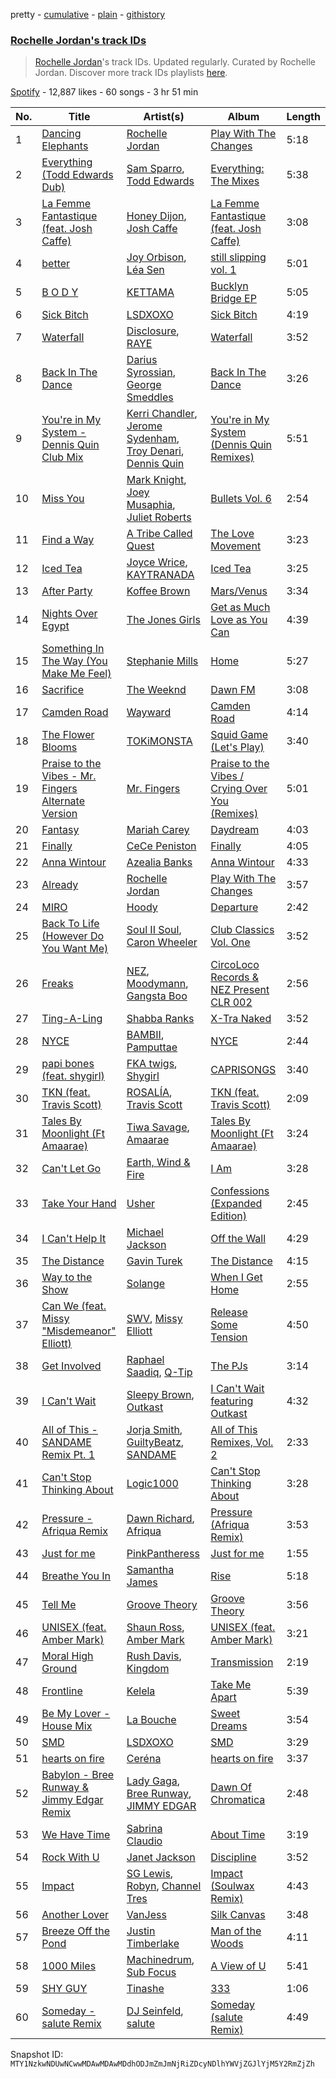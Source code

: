 pretty - [cumulative](/playlists/cumulative/37i9dQZF1DX712eqXXEDDc.md) - [plain](/playlists/plain/37i9dQZF1DX712eqXXEDDc) - [githistory](https://github.githistory.xyz/mackorone/spotify-playlist-archive/blob/main/playlists/plain/37i9dQZF1DX712eqXXEDDc)

### [Rochelle Jordan's track IDs](https://open.spotify.com/playlist/37i9dQZF1DX712eqXXEDDc)

> <a href="spotify:artist:3MM3uKNdJbvefUael12dl3">Rochelle Jordan</a>'s track IDs\. Updated regularly\. Curated by Rochelle Jordan\. Discover more track IDs playlists <a href="spotify:genre:track\_id">here</a>.

[Spotify](https://open.spotify.com/user/spotify) - 12,887 likes - 60 songs - 3 hr 51 min

| No. | Title | Artist(s) | Album | Length |
|---|---|---|---|---|
| 1 | [Dancing Elephants](https://open.spotify.com/track/4EGz4rN8kpKF5mx5i0HHm1) | [Rochelle Jordan](https://open.spotify.com/artist/3MM3uKNdJbvefUael12dl3) | [Play With The Changes](https://open.spotify.com/album/5qJ0CnwfIUUgcKFdrjRP6v) | 5:18 |
| 2 | [Everything \(Todd Edwards Dub\)](https://open.spotify.com/track/4B1Pnan1JsVvWlJFaEG44N) | [Sam Sparro](https://open.spotify.com/artist/0H0rBbf7vHXO3qh50Wap7y), [Todd Edwards](https://open.spotify.com/artist/6MFopqejpmTUUZlcRmGzgg) | [Everything: The Mixes](https://open.spotify.com/album/4uBImhyCPaDPIAmNgJ5uGa) | 5:38 |
| 3 | [La Femme Fantastique \(feat\. Josh Caffe\)](https://open.spotify.com/track/0RdwywlRjjR9G83T6zrsTN) | [Honey Dijon](https://open.spotify.com/artist/0XfQBWgzisaS9ltDV9bXAS), [Josh Caffe](https://open.spotify.com/artist/3JOct1LuzqDQHeCHuHjpM2) | [La Femme Fantastique \(feat\. Josh Caffe\)](https://open.spotify.com/album/5berW6OHaeMB5tidLYZKsL) | 3:08 |
| 4 | [better](https://open.spotify.com/track/7oNOKWpTqTnTJeyLwkwWqN) | [Joy Orbison](https://open.spotify.com/artist/0aIpJqqTLf683ojWREc5lg), [Léa Sen](https://open.spotify.com/artist/6B03CBbFJ9aw9CjlxYP0UX) | [still slipping vol\. 1](https://open.spotify.com/album/5atrOg1aO4d5KEcYo4UBIA) | 5:01 |
| 5 | [B O D Y](https://open.spotify.com/track/0Uwq5TKfVfanVZzoVCz620) | [KETTAMA](https://open.spotify.com/artist/3an9rnsXKPCAMlZgH4A0n4) | [Bucklyn Bridge EP](https://open.spotify.com/album/6L25aUr2Ntt2pfYfXMcpDp) | 5:05 |
| 6 | [Sick Bitch](https://open.spotify.com/track/7FfPZEeRpDjisWER6xohdV) | [LSDXOXO](https://open.spotify.com/artist/2M2blWl1LBN2UoxlJdaug2) | [Sick Bitch](https://open.spotify.com/album/05DFlfUTOkmIKQJVtAD6ZC) | 4:19 |
| 7 | [Waterfall](https://open.spotify.com/track/3X2Aw6bQ7TfMMKsTzjTlDg) | [Disclosure](https://open.spotify.com/artist/6nS5roXSAGhTGr34W6n7Et), [RAYE](https://open.spotify.com/artist/5KKpBU5eC2tJDzf0wmlRp2) | [Waterfall](https://open.spotify.com/album/2GDxorOmiV0k1LnoAoiTIi) | 3:52 |
| 8 | [Back In The Dance](https://open.spotify.com/track/02K93YKyLxK8xCY2C4ePtI) | [Darius Syrossian](https://open.spotify.com/artist/6PDUdAoMV9dMy0wOt09Rsf), [George Smeddles](https://open.spotify.com/artist/5HT6hDqzq0B7EFlokN0hK2) | [Back In The Dance](https://open.spotify.com/album/52CE1b4k3DfEpujnmgrim2) | 3:26 |
| 9 | [You're in My System \- Dennis Quin Club Mix](https://open.spotify.com/track/1Gak4gX5CGebdBvl8A89fz) | [Kerri Chandler](https://open.spotify.com/artist/7nqpEU6DCHkNtK1bYsyS3W), [Jerome Sydenham](https://open.spotify.com/artist/4e7xQaHgOjyFZtSic0Nk9B), [Troy Denari](https://open.spotify.com/artist/2cNKz5QJgfclP9Ay7Okghv), [Dennis Quin](https://open.spotify.com/artist/1iaGffGcjxdzSFkwfCN2Ul) | [You're in My System \(Dennis Quin Remixes\)](https://open.spotify.com/album/11hmXIEpilxzxlCKjdaK6U) | 5:51 |
| 10 | [Miss You](https://open.spotify.com/track/7H82QcqU5rZsD3yWHOgGw2) | [Mark Knight](https://open.spotify.com/artist/3h11MHQeCrcsUgRRijI1zL), [Joey Musaphia](https://open.spotify.com/artist/0c7D7NqZIsm1AKPJG58mWA), [Juliet Roberts](https://open.spotify.com/artist/0oZwvxvXOK7NVV6iqExiU5) | [Bullets Vol\. 6](https://open.spotify.com/album/5XhTqETBII2bXkKqSlkFtF) | 2:54 |
| 11 | [Find a Way](https://open.spotify.com/track/2MAaiV0bbeq4FpSwPe2rR8) | [A Tribe Called Quest](https://open.spotify.com/artist/09hVIj6vWgoCDtT03h8ZCa) | [The Love Movement](https://open.spotify.com/album/0FH3WsTCWaDmfpEojJ4sN2) | 3:23 |
| 12 | [Iced Tea](https://open.spotify.com/track/6kmXHLDDK7RQXTjHooTCzH) | [Joyce Wrice](https://open.spotify.com/artist/24Cf1irKt7kcewb9OOkPum), [KAYTRANADA](https://open.spotify.com/artist/6qgnBH6iDM91ipVXv28OMu) | [Iced Tea](https://open.spotify.com/album/56Z5er1cgYmXDuG49B953d) | 3:25 |
| 13 | [After Party](https://open.spotify.com/track/5cvMzT7kEvcxcdtcJz1vQY) | [Koffee Brown](https://open.spotify.com/artist/6HEyD6mSqQQKMVilyU31ZY) | [Mars/Venus](https://open.spotify.com/album/5I8dujSQv3pxhJo6n2ifWv) | 3:34 |
| 14 | [Nights Over Egypt](https://open.spotify.com/track/68VCCqeujyd3SqmYAWB0lZ) | [The Jones Girls](https://open.spotify.com/artist/7aHa6IZwZ13FoC5AXFkCSh) | [Get as Much Love as You Can](https://open.spotify.com/album/3tpCzBzJytqzc7eHcJQChi) | 4:39 |
| 15 | [Something In The Way \(You Make Me Feel\)](https://open.spotify.com/track/3nW6iZFsJhOTZBeRdC5tKD) | [Stephanie Mills](https://open.spotify.com/artist/0PcIlEZa7rreM7729ot05g) | [Home](https://open.spotify.com/album/2ttKyfkGqMzpQQ6oqBwCqd) | 5:27 |
| 16 | [Sacrifice](https://open.spotify.com/track/1nH2PkJL1XoUq8oE6tBZoU) | [The Weeknd](https://open.spotify.com/artist/1Xyo4u8uXC1ZmMpatF05PJ) | [Dawn FM](https://open.spotify.com/album/2nLOHgzXzwFEpl62zAgCEC) | 3:08 |
| 17 | [Camden Road](https://open.spotify.com/track/2EDRLjGUDJkIhkjmNQTmPP) | [Wayward](https://open.spotify.com/artist/6QzNZv95Ql8TJ7PsHvOvZS) | [Camden Road](https://open.spotify.com/album/6uUsWsiZiIkAH3VJDsvU8O) | 4:14 |
| 18 | [The Flower Blooms](https://open.spotify.com/track/4gh3sdFa9cJTDPmKDBLSgq) | [TOKiMONSTA](https://open.spotify.com/artist/3VwKSHAfgzV1DOHV0aANCI) | [Squid Game \(Let's Play\)](https://open.spotify.com/album/6GfaV1ScYZDulSDfOET0tk) | 3:40 |
| 19 | [Praise to the Vibes \- Mr\. Fingers Alternate Version](https://open.spotify.com/track/51MvFPygVSJQHeleNBmo8o) | [Mr\. Fingers](https://open.spotify.com/artist/0dRiUTGvNV17AMIULRYsvn) | [Praise to the Vibes / Crying Over You \(Remixes\)](https://open.spotify.com/album/2NMjyghBZ7YtDkifpw3mY7) | 5:01 |
| 20 | [Fantasy](https://open.spotify.com/track/6xkryXuiZU360Lngd4sx13) | [Mariah Carey](https://open.spotify.com/artist/4iHNK0tOyZPYnBU7nGAgpQ) | [Daydream](https://open.spotify.com/album/1ibYM4abQtSVQFQWvDSo4J) | 4:03 |
| 21 | [Finally](https://open.spotify.com/track/0uqvSVhGgQTIdj9G51vhvv) | [CeCe Peniston](https://open.spotify.com/artist/5UoVLCWzOKMIJ9iioof9OD) | [Finally](https://open.spotify.com/album/3REpPYjJhtaeJc4Mo1v4Ip) | 4:05 |
| 22 | [Anna Wintour](https://open.spotify.com/track/5Pm7KrSKkDj37SZoMYyXDX) | [Azealia Banks](https://open.spotify.com/artist/7gRhy3MIPHQo5CXYfWaw9I) | [Anna Wintour](https://open.spotify.com/album/6CdoZyh1IJzKRs7tw5WM8e) | 4:33 |
| 23 | [Already](https://open.spotify.com/track/0Bef4OMTKyY908qrX0O0cs) | [Rochelle Jordan](https://open.spotify.com/artist/3MM3uKNdJbvefUael12dl3) | [Play With The Changes](https://open.spotify.com/album/5qJ0CnwfIUUgcKFdrjRP6v) | 3:57 |
| 24 | [MIRO](https://open.spotify.com/track/0WcKvDUhDDT4wnsx10U2qT) | [Hoody](https://open.spotify.com/artist/7lXgbtBDcCRbfc5f8FhGUL) | [Departure](https://open.spotify.com/album/5sr4L6QMoNr4BDWfTDuUOa) | 2:42 |
| 25 | [Back To Life \(However Do You Want Me\)](https://open.spotify.com/track/7ELuWpsuVCRBnOR9ZAZKDp) | [Soul II Soul](https://open.spotify.com/artist/2sIx6SmAMw9IBySG3Uj0jf), [Caron Wheeler](https://open.spotify.com/artist/2RhMHmV21ZDcSGZ872U4ZY) | [Club Classics Vol\. One](https://open.spotify.com/album/5VxTLm2IZsDQn3r9eX1qfa) | 3:52 |
| 26 | [Freaks](https://open.spotify.com/track/3pEcpkQkvAFhju89ugLoLN) | [NEZ](https://open.spotify.com/artist/2Mwy2BwAUT3WU1cZa3pvEW), [Moodymann](https://open.spotify.com/artist/6pohviZSNRueSX7uNu63ZX), [Gangsta Boo](https://open.spotify.com/artist/3ppZNqihWOzuH4A0f4KmeP) | [CircoLoco Records & NEZ Present CLR 002](https://open.spotify.com/album/2wAuDx3TtAOyhk0cGMjv5C) | 2:56 |
| 27 | [Ting\-A\-Ling](https://open.spotify.com/track/7hqAdo1Wig886zA2jPDupG) | [Shabba Ranks](https://open.spotify.com/artist/3j7Sw80qzL2FJlryUhI3wG) | [X\-Tra Naked](https://open.spotify.com/album/0pgUsfoBDv2x37BvdyG6wq) | 3:52 |
| 28 | [NYCE](https://open.spotify.com/track/6LHG4sdjHBLHiKbgkXB8PU) | [BAMBII](https://open.spotify.com/artist/6kf69CwzgodrETRgzcjX95), [Pamputtae](https://open.spotify.com/artist/3qu3PIngYcX3SzOVcNGSTF) | [NYCE](https://open.spotify.com/album/1s3J8fMuTR7T7llkPbz3HL) | 2:44 |
| 29 | [papi bones \(feat\. shygirl\)](https://open.spotify.com/track/5W2s4S60GoNsUthU51aUb8) | [FKA twigs](https://open.spotify.com/artist/6nB0iY1cjSY1KyhYyuIIKH), [Shygirl](https://open.spotify.com/artist/3M3wTTCDwicRubwMyHyEDy) | [CAPRISONGS](https://open.spotify.com/album/3G77BQuJy3jahjdkKQNNNM) | 3:40 |
| 30 | [TKN \(feat\. Travis Scott\)](https://open.spotify.com/track/4w47S36wQGBhGg073q3nt7) | [ROSALÍA](https://open.spotify.com/artist/7ltDVBr6mKbRvohxheJ9h1), [Travis Scott](https://open.spotify.com/artist/0Y5tJX1MQlPlqiwlOH1tJY) | [TKN \(feat\. Travis Scott\)](https://open.spotify.com/album/4KEOAWBMpvJrIZ7tQfx44i) | 2:09 |
| 31 | [Tales By Moonlight \(Ft Amaarae\)](https://open.spotify.com/track/2XNYdSnpZvwlFr9gGWM8uX) | [Tiwa Savage](https://open.spotify.com/artist/1hNaHKp2Za5YdOAG0WnRbc), [Amaarae](https://open.spotify.com/artist/21UPYSRWFKwtqvSAnFnSvS) | [Tales By Moonlight \(Ft Amaarae\)](https://open.spotify.com/album/6jNc9ab3Twwr4U3iBQM7wq) | 3:24 |
| 32 | [Can't Let Go](https://open.spotify.com/track/6a44RET0b0enJMb5PVQlr8) | [Earth, Wind & Fire](https://open.spotify.com/artist/4QQgXkCYTt3BlENzhyNETg) | [I Am](https://open.spotify.com/album/4RLVTxnuVN5ZWZqBFnaaQt) | 3:28 |
| 33 | [Take Your Hand](https://open.spotify.com/track/5ivOsplYSO0erChGQcnANS) | [Usher](https://open.spotify.com/artist/23zg3TcAtWQy7J6upgbUnj) | [Confessions \(Expanded Edition\)](https://open.spotify.com/album/1RM6MGv6bcl6NrAG8PGoZk) | 2:45 |
| 34 | [I Can't Help It](https://open.spotify.com/track/1HibhNhwk2tljwC4BGGLXV) | [Michael Jackson](https://open.spotify.com/artist/3fMbdgg4jU18AjLCKBhRSm) | [Off the Wall](https://open.spotify.com/album/2ZytN2cY4Zjrr9ukb2rqTP) | 4:29 |
| 35 | [The Distance](https://open.spotify.com/track/6vz5CRaat5Vc4561v7eSUr) | [Gavin Turek](https://open.spotify.com/artist/17czHqI0Lwj2V3htvm8afG) | [The Distance](https://open.spotify.com/album/0H0QyUyHsMHyu2XW7FnEZL) | 4:15 |
| 36 | [Way to the Show](https://open.spotify.com/track/2jVLwzrzKVhcI8UmVonVas) | [Solange](https://open.spotify.com/artist/2auiVi8sUZo17dLy1HwrTU) | [When I Get Home](https://open.spotify.com/album/4WF4HvVT7VjGnVjxjoCR6w) | 2:55 |
| 37 | [Can We \(feat\. Missy "Misdemeanor" Elliott\)](https://open.spotify.com/track/6DJoLa3EsX2PWQAIkjw08F) | [SWV](https://open.spotify.com/artist/2NmK5FyrQ18HOPXq1UBzqa), [Missy Elliott](https://open.spotify.com/artist/2wIVse2owClT7go1WT98tk) | [Release Some Tension](https://open.spotify.com/album/2bHrxJQDBQdvow7vktRVUj) | 4:50 |
| 38 | [Get Involved](https://open.spotify.com/track/0sTW8OzAchJDkwQOfAQgD3) | [Raphael Saadiq](https://open.spotify.com/artist/6g0Wah2YFtb1rFgKhUktlo), [Q\-Tip](https://open.spotify.com/artist/3ZotbHeyVQKxQCPDJuQ4SU) | [The PJs](https://open.spotify.com/album/4XEJCVGsfK7HI9VgB1lisi) | 3:14 |
| 39 | [I Can't Wait](https://open.spotify.com/track/23XFjkEHUpVh3fmcNJFkaR) | [Sleepy Brown](https://open.spotify.com/artist/7Dnu2NmddNymEI2LMZVH5v), [Outkast](https://open.spotify.com/artist/1G9G7WwrXka3Z1r7aIDjI7) | [I Can't Wait featuring Outkast](https://open.spotify.com/album/4roCYuHEKOHiiheXi8sKiT) | 4:32 |
| 40 | [All of This \- SANDAME Remix Pt\. 1](https://open.spotify.com/track/1xnU6aQ18PX2PSAiAjdass) | [Jorja Smith](https://open.spotify.com/artist/1CoZyIx7UvdxT5c8UkMzHd), [GuiltyBeatz](https://open.spotify.com/artist/5DCdWXQ0QHQYlok4KK97em), [SANDAME](https://open.spotify.com/artist/2qBc1EFq0QdxvTi2KHwwxY) | [All of This Remixes, Vol\. 2](https://open.spotify.com/album/4kMV75bbEkiTRDne9xbqa8) | 2:33 |
| 41 | [Can't Stop Thinking About](https://open.spotify.com/track/1xLQkOUvCKqAlFt974GTfn) | [Logic1000](https://open.spotify.com/artist/2EFsfh1zewsSWhDINv7j1I) | [Can't Stop Thinking About](https://open.spotify.com/album/3b3b2mY42N62Gr26cEncx6) | 3:28 |
| 42 | [Pressure \- Afriqua Remix](https://open.spotify.com/track/3TfSElNnYKdRUZfjJaAYEv) | [Dawn Richard](https://open.spotify.com/artist/6pSsE5y0uJMwYj83KrPyf9), [Afriqua](https://open.spotify.com/artist/4x9k6DMgS8vPNv48Yol5Kp) | [Pressure \(Afriqua Remix\)](https://open.spotify.com/album/5XFB1tf7m2WkxjeOF1A7SV) | 3:53 |
| 43 | [Just for me](https://open.spotify.com/track/6OTKVgVpVaVjhRLYizPJKA) | [PinkPantheress](https://open.spotify.com/artist/78rUTD7y6Cy67W1RVzYs7t) | [Just for me](https://open.spotify.com/album/00fcDjvEq4elj756TESO0c) | 1:55 |
| 44 | [Breathe You In](https://open.spotify.com/track/3JYicZvBdyD0hbLtStBJx4) | [Samantha James](https://open.spotify.com/artist/37w4Pd5kBVdyhUR1Q5L6CA) | [Rise](https://open.spotify.com/album/7loOVSvtPoYujF0YLxOPLD) | 5:18 |
| 45 | [Tell Me](https://open.spotify.com/track/2lp8xjq0WTm3HZKHuDEweg) | [Groove Theory](https://open.spotify.com/artist/7opRqRgF9lvnVraBFCMvIj) | [Groove Theory](https://open.spotify.com/album/0VVegiriO1eyyfOKrLmxtc) | 3:56 |
| 46 | [UNISEX \(feat\. Amber Mark\)](https://open.spotify.com/track/23fvPXabTlaUn9zkDb9XU5) | [Shaun Ross](https://open.spotify.com/artist/6GaWtlUT3oavD9SEzhZrA1), [Amber Mark](https://open.spotify.com/artist/0tbeZu9lv8YEKSQ9tZSslu) | [UNISEX \(feat\. Amber Mark\)](https://open.spotify.com/album/4lA6xtiJILqi8VCSc6YXc6) | 3:21 |
| 47 | [Moral High Ground](https://open.spotify.com/track/0DUzm8J7QUyl87lC5sd5Hi) | [Rush Davis](https://open.spotify.com/artist/5ewyLdYTllvsWnsJN5IUSn), [Kingdom](https://open.spotify.com/artist/1ofhNTFMyFVSs62cJWG0oj) | [Transmission](https://open.spotify.com/album/6I5fBKonbBZwStNHN9bquR) | 2:19 |
| 48 | [Frontline](https://open.spotify.com/track/51QgyO73gGeEIpG5SqoA6n) | [Kelela](https://open.spotify.com/artist/1U0sIzpRtDkvu1hXXzxh60) | [Take Me Apart](https://open.spotify.com/album/4mQ6UTM71F02O1jMVi625N) | 5:39 |
| 49 | [Be My Lover \- House Mix](https://open.spotify.com/track/1KvVXaLTWBuBWClXeWJAQ4) | [La Bouche](https://open.spotify.com/artist/488v7rQzthLNK22r0UvMie) | [Sweet Dreams](https://open.spotify.com/album/4adqftIYavKgrnLyOD5gxZ) | 3:54 |
| 50 | [SMD](https://open.spotify.com/track/1jwlVNuTwv9uGeYoAsYdIL) | [LSDXOXO](https://open.spotify.com/artist/2M2blWl1LBN2UoxlJdaug2) | [SMD](https://open.spotify.com/album/1tDVl1AYrUCaIfXqq8xeVR) | 3:29 |
| 51 | [hearts on fire](https://open.spotify.com/track/5nwLNgUGgBsBE4en888WIV) | [Ceréna](https://open.spotify.com/artist/6jdYcGAF6rLHIf1uc21w37) | [hearts on fire](https://open.spotify.com/album/6KA4tzrQUIeOZVBhyK2s24) | 3:37 |
| 52 | [Babylon \- Bree Runway & Jimmy Edgar Remix](https://open.spotify.com/track/2xw4gYnfIZkH4GO9zPMNVR) | [Lady Gaga](https://open.spotify.com/artist/1HY2Jd0NmPuamShAr6KMms), [Bree Runway](https://open.spotify.com/artist/58hqTaCiqGrMsNmmm3qL7w), [JIMMY EDGAR](https://open.spotify.com/artist/3qIRQKST5KCIIKWgmPTY2M) | [Dawn Of Chromatica](https://open.spotify.com/album/3OevODyllQCrhudfLLnV3y) | 2:48 |
| 53 | [We Have Time](https://open.spotify.com/track/7C8VVj1kpwPwyT4aMejIXp) | [Sabrina Claudio](https://open.spotify.com/artist/30DhU7BDmF4PH0JVhu8ZRg) | [About Time](https://open.spotify.com/album/2ICdqEf91Kc9FwdlLtB748) | 3:19 |
| 54 | [Rock With U](https://open.spotify.com/track/5ZHwIIszkgLcVT3CicIylm) | [Janet Jackson](https://open.spotify.com/artist/4qwGe91Bz9K2T8jXTZ815W) | [Discipline](https://open.spotify.com/album/5hDjUyxqB0g8uwn3M0g9MM) | 3:52 |
| 55 | [Impact](https://open.spotify.com/track/7lMjO8TRiKQOEJBtJ1d0a0) | [SG Lewis](https://open.spotify.com/artist/0GG2cWaonE4JPrjcCCQ1EG), [Robyn](https://open.spotify.com/artist/6UE7nl9mha6s8z0wFQFIZ2), [Channel Tres](https://open.spotify.com/artist/4cUkGQyhLFqKHBtL58HYVp) | [Impact \(Soulwax Remix\)](https://open.spotify.com/album/57KnQqHMB2x5OFcvnm6G8U) | 4:43 |
| 56 | [Another Lover](https://open.spotify.com/track/2KwW2VyIp48UXatX8S2TuL) | [VanJess](https://open.spotify.com/artist/0Ek89uaJyo6NfWK22awFvI) | [Silk Canvas](https://open.spotify.com/album/2EbhWs13R3DTnsGXHVZSPy) | 3:48 |
| 57 | [Breeze Off the Pond](https://open.spotify.com/track/6GZLkw95zCwYmLEFMcFBmh) | [Justin Timberlake](https://open.spotify.com/artist/31TPClRtHm23RisEBtV3X7) | [Man of the Woods](https://open.spotify.com/album/01l3jTY261V3CESZR4dABz) | 4:11 |
| 58 | [1000 Miles](https://open.spotify.com/track/74NPJ5FDyMzvKi063Zxd5I) | [Machinedrum](https://open.spotify.com/artist/06xa1OLBsMQJFXcl2tQkH4), [Sub Focus](https://open.spotify.com/artist/0QaSiI5TLA4N7mcsdxShDO) | [A View of U](https://open.spotify.com/album/7GFmFwrDfsELfBtiuyW481) | 5:41 |
| 59 | [SHY GUY](https://open.spotify.com/track/71PRtWCg3aW88Do0VLmjSy) | [Tinashe](https://open.spotify.com/artist/0NIIxcxNHmOoyBx03SfTCD) | [333](https://open.spotify.com/album/0LHqiYYOsVM9lh9c9w0G1j) | 1:06 |
| 60 | [Someday \- salute Remix](https://open.spotify.com/track/7AVHYVUUTusrL4zPSekFfT) | [DJ Seinfeld](https://open.spotify.com/artist/37YzpfBeFju8QRZ3g0Ha1Q), [salute](https://open.spotify.com/artist/1np8xozf7ATJZDi9JX8Dx5) | [Someday \(salute Remix\)](https://open.spotify.com/album/5nJwm4Z2yrxJUIwXdbsr3R) | 4:49 |

Snapshot ID: `MTY1NzkwNDUwNCwwMDAwMDAwMDdhODJmZmJmNjRiZDcyNDlhYWVjZGJlYjM5Y2RmZjZh`

